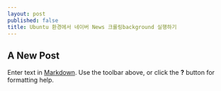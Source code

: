 ```yaml
---
layout: post
published: false
title: Ubuntu 환경에서 네이버 News 크롤링background 실행하기
---
```

## A New Post

Enter text in [Markdown](http://daringfireball.net/projects/markdown/). Use the toolbar above, or click the **?** button for formatting help.
